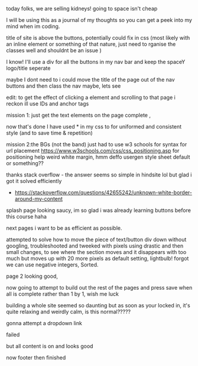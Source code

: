 today folks, we are selling kidneys! going to space isn't cheap

I will be using this as a journal of my thoughts so you can get a peek into my mind when im coding.

title of site is above the buttons, potentially could fix in css (most likely with an inline element or something of that nature, just need to rganise the classes well and shouldnt be an issue )

I know! I'll use a div for all the buttons in my nav bar and keep the spaceY logo/title seperate

maybe I dont need to i could move the title of the page out of the nav buttons and then class the nav maybe, lets see

edit: to get the effect of clicking a element and scrolling to that page i reckon ill use IDs and anchor tags 

mission 1: just get the text elements on the page
complete , 

now that's done I have used * in my css to for uniformed and consistent style (and to save time & repetition)

mission 2:the BGs (not the band)
just had to use w3 schools for syntax for url placement 
https://www.w3schools.com/css/css_positioning.asp for positioning help 
weird white margin, hmm deffo usergen style sheet default or something??

thanks stack overflow - the answer seems so simple in hindsite lol but glad i got it solved efficiently 
- https://stackoverflow.com/questions/42655242/unknown-white-border-around-my-content

splash page looking saucy, im so glad i was already learning buttons before this course haha

next pages i want to be as efficient as possible.

attempted to solve how to move the piece of text/button div down without googling, troubleshooted and tweeked with pixels using drastic and then small changes, to see where the section moves and it disappears with too much but moves up with 20 more pixels as default setting, lightbulb! forgot we can use negative integers, Sorted.

page 2 looking good,

now going to attempt to build out the rest of the pages and press save when all is complete rather than 1 by 1, wish me luck

building a whole site seemed so daunting but as soon as your locked in, it's quite relaxing and weirdly calm, is this normal?????

gonna attempt a dropdown link

failed

but
all content is on and looks good 

now footer then finished